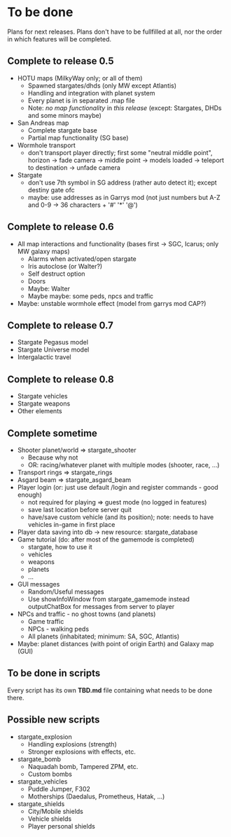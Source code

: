 # To be done

Plans for next releases. Plans don't have to be fullfilled at all, nor the order in which features will be completed. 

## Complete to release 0.5

- HOTU maps (MilkyWay only; or all of them)
    - Spawned stargates/dhds (only MW except Atlantis)
    - Handling and integration with planet system
    - Every planet is in separated .map file
    - Note: *no map functionality* in *this release* (except: Stargates, DHDs and some minors maybe)
- San Andreas map
    - Complete stargate base
    - Partial map functionality (SG base)
- Wormhole transport
    - don't transport player directly; first some "neutral middle point", horizon -> fade camera -> middle point -> models loaded -> teleport to destination -> unfade camera
- Stargate
    - don't use 7th symbol in SG address (rather auto detect it); except destiny gate ofc
    - maybe: use addresses as in Garrys mod (not just numbers but A-Z and 0-9 -> 36 characters + '#' '*' '@')

## Complete to release 0.6

- All map interactions and functionality (bases first -> SGC, Icarus; only MW galaxy maps)
    - Alarms when activated/open stargate
    - Iris autoclose (or Walter?)
    - Self destruct option
    - Doors
    - Maybe: Walter
    - Maybe maybe: some peds, npcs and traffic
- Maybe: unstable wormhole effect (model from garrys mod CAP?)

## Complete to release 0.7

- Stargate Pegasus model
- Stargate Universe model
- Intergalactic travel

## Complete to release 0.8

- Stargate vehicles
- Stargate weapons
- Other elements

## Complete sometime

- Shooter planet/world  => stargate_shooter
    - Because why not
    - OR: racing/whatever planet with multiple modes (shooter, race, ...)
- Transport rings   => stargate_rings
- Asgard beam   => stargate_asgard_beam
- Player login (or: just use default /login and register commands - good enough)
    - not required for playing => guest mode (no logged in features)
    - save last location before server quit
    - have/save custom vehicle (and its position); note: needs to have vehicles in-game in first place
- Player data saving into db -> new resource: stargate_database
- Game tutorial (do: after most of the gamemode is completed)
    - stargate, how to use it
    - vehicles
    - weapons
    - planets
    - ...
- GUI messages
    - Random/Useful messages
    - Use showInfoWindow from stargate_gamemode instead outputChatBox for messages from server to player
- NPCs and traffic - no ghost towns (and planets)
    - Game traffic
    - NPCs - walking peds
    - All planets (inhabitated; minimum: SA, SGC, Atlantis)
- Maybe: planet distances (with point of origin Earth) and Galaxy map (GUI)

## To be done in scripts

Every script has its own **TBD.md** file containing what needs to be done there.

## Possible new scripts

- stargate_explosion
    - Handling explosions (strength)
    - Stronger explosions with effects, etc.
- stargate_bomb
    - Naquadah bomb, Tampered ZPM, etc.
    - Custom bombs
- stargate_vehicles
    - Puddle Jumper, F302
    - Motherships (Daedalus, Prometheus, Hatak, ...)
- stargate_shields
    - City/Mobile shields
    - Vehicle shields
    - Player personal shields
